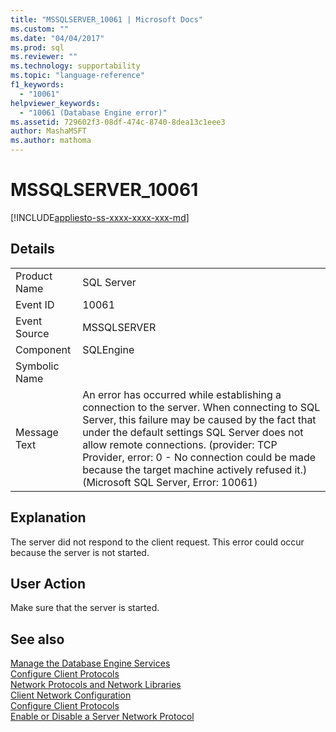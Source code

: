 ```yaml
---
title: "MSSQLSERVER_10061 | Microsoft Docs"
ms.custom: ""
ms.date: "04/04/2017"
ms.prod: sql
ms.reviewer: ""
ms.technology: supportability
ms.topic: "language-reference"
f1_keywords: 
  - "10061"
helpviewer_keywords: 
  - "10061 (Database Engine error)"
ms.assetid: 729602f3-08df-474c-8740-8dea13c1eee3
author: MashaMSFT
ms.author: mathoma
---
```

# MSSQLSERVER_10061
[!INCLUDE[appliesto-ss-xxxx-xxxx-xxx-md](../../includes/appliesto-ss-xxxx-xxxx-xxx-md.md)]
  
## Details  
  
|||  
|-|-|  
|Product Name|SQL Server|  
|Event ID|10061|  
|Event Source|MSSQLSERVER|  
|Component|SQLEngine|  
|Symbolic Name||  
|Message Text|An error has occurred while establishing a connection to the server.  When connecting to SQL Server, this failure may be caused by the fact that under the default settings SQL Server does not allow remote connections. (provider: TCP Provider, error: 0 - No connection could be made because the target machine actively refused it.) (Microsoft SQL Server, Error: 10061)|  
  
## Explanation  
The server did not respond to the client request. This error could occur because the server is not started.  
  
## User Action  
Make sure that the server is started.  
  
## See also  
[Manage the Database Engine Services](~/database-engine/configure-windows/manage-the-database-engine-services.md)  
[Configure Client Protocols](~/database-engine/configure-windows/configure-client-protocols.md)  
[Network Protocols and Network Libraries](~/sql-server/install/network-protocols-and-network-libraries.md)  
[Client Network Configuration](~/database-engine/configure-windows/client-network-configuration.md)  
[Configure Client Protocols](~/database-engine/configure-windows/configure-client-protocols.md)  
[Enable or Disable a Server Network Protocol](~/database-engine/configure-windows/enable-or-disable-a-server-network-protocol.md)  
  
